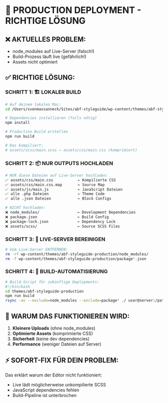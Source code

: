 # 🚀 PRODUCTION DEPLOYMENT - RICHTIGE LÖSUNG

## ❌ AKTUELLES PROBLEM:
- node_modules auf Live-Server (falsch!)
- Build-Prozess läuft live (gefährlich!)
- Assets nicht optimiert

## ✅ RICHTIGE LÖSUNG:

### SCHRITT 1: 🏗️ LOKALER BUILD
```bash
# Auf deinem lokalen Mac:
cd /Users/svenmassanneck/Sites/abf-styleguide/wp-content/themes/abf-styleguide-production

# Dependencies installieren (falls nötig)
npm install

# Production Build erstellen
npm run build

# Das kompiliert:
# assets/scss/main.scss → assets/css/main.css (komprimiert)
```

### SCHRITT 2: 📦 NUR OUTPUTS HOCHLADEN
```bash
# NUR diese Dateien auf Live-Server hochladen:
✅ assets/css/main.css           ← Kompilierte CSS
✅ assets/css/main.css.map       ← Source Map
✅ assets/js/main.js             ← JavaScript Dateien
✅ alle .php Dateien             ← Theme Code
✅ alle .json Dateien            ← Block Configs

# NICHT hochladen:
❌ node_modules/                 ← Development Dependencies  
❌ package.json                  ← Build Config
❌ package-lock.json             ← Dependency Lock
❌ assets/scss/                  ← Source SCSS Files
```

### SCHRITT 3: 🧹 LIVE-SERVER BEREINIGEN
```bash
# Vom Live-Server ENTFERNEN:
rm -rf wp-content/themes/abf-styleguide-production/node_modules/
rm -f wp-content/themes/abf-styleguide-production/package*.json
```

### SCHRITT 4: 🔄 BUILD-AUTOMATISIERUNG
```bash
# Build-Script für zukünftige Deployments:
#!/bin/bash
cd themes/abf-styleguide-production
npm run build
rsync -av --exclude=node_modules --exclude=package* ./ user@server:/path/to/theme/
```

## 🎯 WARUM DAS FUNKTIONIEREN WIRD:
1. **Kleinere Uploads** (ohne node_modules)
2. **Optimierte Assets** (komprimierte CSS)
3. **Sicherheit** (keine dev dependencies)
4. **Performance** (weniger Dateien auf Server)

## ⚡ SOFORT-FIX FÜR DEIN PROBLEM:
Das erklärt warum der Editor nicht funktioniert:
- Live lädt möglicherweise unkompilierte SCSS
- JavaScript dependencies fehlen
- Build-Pipeline ist unterbrochen 